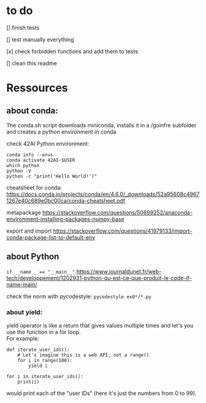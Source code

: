 # to do
[] finish tests

[] test manually everything

[x] check forbidden functions and add them to tests

[] clean this readme


# Ressources

## about conda:
The conda.sh script downloads miniconda, installs it in a /goinfre subfolder and creates a python environment in conda

check 42AI Python environment:
```
conda info --envs
conda activate 42AI-$USER
which python
python -V
python -c "print('Hello World!')"
```

cheatsheet for conda: https://docs.conda.io/projects/conda/en/4.6.0/_downloads/52a95608c49671267e40c689e0bc00ca/conda-cheatsheet.pdf

metapackage https://stackoverflow.com/questions/50699252/anaconda-environment-installing-packages-numpy-base

export and import https://stackoverflow.com/questions/41979133/import-conda-package-list-to-default-env

## about Python
`if __name__ == "__main__"`  https://www.journaldunet.fr/web-tech/developpement/1202931-python-qu-est-ce-que-produit-le-code-if-name-main/

check the norm with pycodestyle: `pycodestyle ex0*/*.py`

### about yield:
yield operator is like a return that gives values multiple times and let's you use the function in a for loop.<br />
For example:
```
def iterate_user_ids():
    # Let's imagine this is a web API, not a range()
    for i in range(100):
        yield i

for i in iterate_user_ids():
    print(i)
```
would print each of the "user IDs" (here it's just the numbers from 0 to 99).
